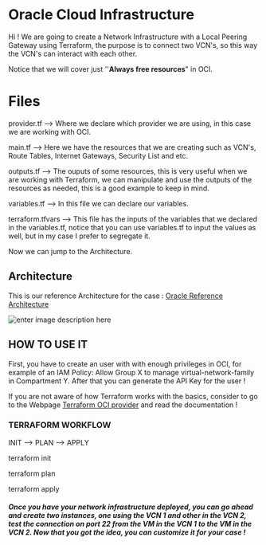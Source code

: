 # Oracle Cloud Infrastructure

Hi ! We are going to create a Network Infrastructure with a Local Peering Gateway using Terraform, the purpose is to connect two VCN's, so this way the VCN's can interact with each other.

Notice that we will cover just ''**Always free resources**" in OCI.


# Files

provider.tf --> Where we declare which provider we are using, in this case we are working with OCI.

main.tf --> Here we have the resources that we are creating such as VCN's, Route Tables, Internet Gateways, Security List and etc.

outputs.tf --> The ouputs of some resources, this is very useful when we are working with Terraform, we can manipulate and use the outputs of the resources as needed, this is a good example to keep in mind.

variables.tf --> In this file we can declare our variables.

terraform.tfvars --> This file has the inputs of the variables that we declared in the variables.tf, notice that you can use variables.tf to input the values as well, but in my case I prefer to segregate it.

Now we can jump to the Architecture.


## Architecture

This is our reference Architecture for the case : [Oracle Reference Architecture](https://docs.oracle.com/en-us/iaas/Content/Network/Tasks/localVCNpeering.htm)

![enter image description here](https://docs.oracle.com/en-us/iaas/Content/Resources/Images/network_local_peering_basic.png)


## HOW TO USE IT

First, you have to create an user with with enough privileges in OCI, for example of an IAM Policy: Allow Group X to manage virtual-network-family in Compartment Y. After that you can generate the API Key for the user !

If you are not aware of how Terraform works with the basics, consider to go to the Webpage [Terraform OCI provider](https://registry.terraform.io/providers/oracle/oci/latest/docs) and read the documentation !

### TERRAFORM WORKFLOW

INIT --> PLAN --> APPLY

terraform init

terraform plan

terraform apply

##### Once you have your network infrastructure deployed, you can go ahead and create two instances, one using the VCN 1 and other in the VCN 2, test the connection on port 22 from the VM in the VCN 1 to the VM in the VCN 2. Now that you got the idea, you can customize it for your case !
